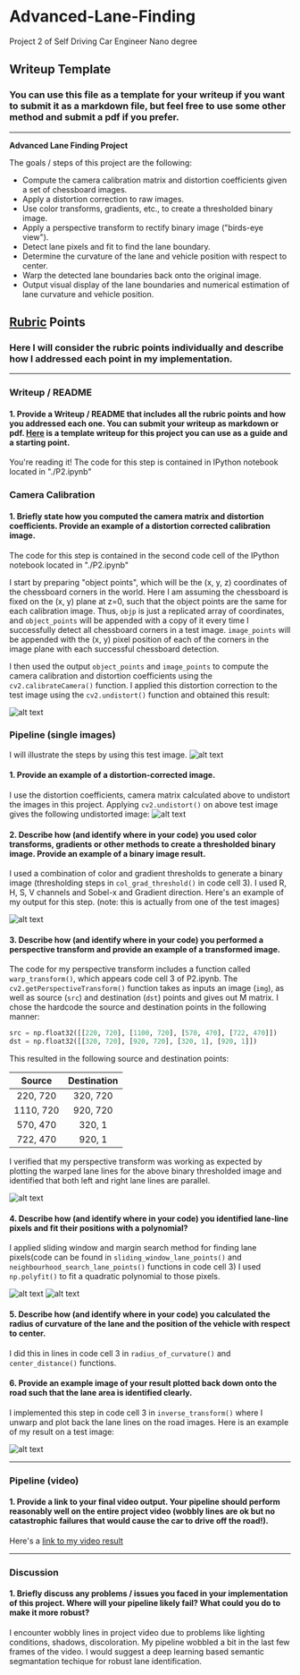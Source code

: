 # Advanced-Lane-Finding
Project 2 of Self Driving Car Engineer Nano degree


## Writeup Template

### You can use this file as a template for your writeup if you want to submit it as a markdown file, but feel free to use some other method and submit a pdf if you prefer.

---

**Advanced Lane Finding Project**

The goals / steps of this project are the following:

* Compute the camera calibration matrix and distortion coefficients given a set of chessboard images.
* Apply a distortion correction to raw images.
* Use color transforms, gradients, etc., to create a thresholded binary image.
* Apply a perspective transform to rectify binary image ("birds-eye view").
* Detect lane pixels and fit to find the lane boundary.
* Determine the curvature of the lane and vehicle position with respect to center.
* Warp the detected lane boundaries back onto the original image.
* Output visual display of the lane boundaries and numerical estimation of lane curvature and vehicle position.

[//]: # (Image References)

[image1]: ./test6.png "Test Image"
[image2]: ./undistorted_test6.png "Undistorted Test Image"
[image3]: ./binary_threshold_test6.png "Color and Gradient Threshold"
[image4]: ./binary_warped_test6.png "Warped Lane Image"
[image5]: ./sliding_window_test6.png "Sliding Window"
[image6]: ./neighbour_search_test6_.png "Margin Search"
[image7]: ./Final_test6.png "Final Output"
[image8]: ./Chessboard.png "Undistorted Chessboard"
[video1]: ./project_video_output.mp4 "Project Video"

## [Rubric](https://review.udacity.com/#!/rubrics/571/view) Points

### Here I will consider the rubric points individually and describe how I addressed each point in my implementation.  

---

### Writeup / README

#### 1. Provide a Writeup / README that includes all the rubric points and how you addressed each one.  You can submit your writeup as markdown or pdf.  [Here](https://github.com/udacity/CarND-Advanced-Lane-Lines/blob/master/writeup_template.md) is a template writeup for this project you can use as a guide and a starting point.  

You're reading it!
The code for this step is contained in IPython notebook located in "./P2.ipynb"

### Camera Calibration

#### 1. Briefly state how you computed the camera matrix and distortion coefficients. Provide an example of a distortion corrected calibration image.

The code for this step is contained in the second code cell of the IPython notebook located in "./P2.ipynb"

I start by preparing "object points", which will be the (x, y, z) coordinates of the chessboard corners in the world. Here I am assuming the chessboard is fixed on the (x, y) plane at z=0, such that the object points are the same for each calibration image.  Thus, `objp` is just a replicated array of coordinates, and `object_points` will be appended with a copy of it every time I successfully detect all chessboard corners in a test image.  `image_points` will be appended with the (x, y) pixel position of each of the corners in the image plane with each successful chessboard detection.  

I then used the output `object_points` and `image_points` to compute the camera calibration and distortion coefficients using the `cv2.calibrateCamera()` function.  I applied this distortion correction to the test image using the `cv2.undistort()` function and obtained this result: 

![alt text][image8]

### Pipeline (single images)

I will illustrate the steps by using this test image.
![alt text][image1]

#### 1. Provide an example of a distortion-corrected image.

I use the distortion coefficients, camera matrix calculated above to undistort the images in this project. Applying `cv2.undistort()` on above test image gives the following undistorted image:
![alt text][image2]

#### 2. Describe how (and identify where in your code) you used color transforms, gradients or other methods to create a thresholded binary image.  Provide an example of a binary image result.

I used a combination of color and gradient thresholds to generate a binary image (thresholding steps in `col_grad_threshold()` in code cell 3). I used R, H, S, V channels and Sobel-x and Gradient direction. Here's an example of my output for this step.  (note: this is actually from one of the test images)

![alt text][image3]


#### 3. Describe how (and identify where in your code) you performed a perspective transform and provide an example of a transformed image.

The code for my perspective transform includes a function called `warp_transform()`, which appears code cell 3 of P2.ipynb.  The `cv2.getPerspectiveTransform()` function takes as inputs an image (`img`), as well as source (`src`) and destination (`dst`) points and gives out M matrix.  I chose the hardcode the source and destination points in the following manner:

```python
src = np.float32([[220, 720], [1100, 720], [570, 470], [722, 470]])
dst = np.float32([[320, 720], [920, 720], [320, 1], [920, 1]])
```

This resulted in the following source and destination points:

| Source        | Destination   | 
|:-------------:|:-------------:| 
| 220, 720      | 320, 720      | 
| 1110, 720     | 920, 720      |
| 570, 470      | 320, 1        |
| 722, 470      | 920, 1        |

I verified that my perspective transform was working as expected by plotting the warped lane lines for the above binary thresholded image and identified that both left and right lane lines are parallel.

![alt text][image4]

#### 4. Describe how (and identify where in your code) you identified lane-line pixels and fit their positions with a polynomial?

I applied sliding window and margin search method for finding lane pixels(code can be found in `sliding_window_lane_points()` and `neighbourhood_search_lane_points()` functions in code cell 3) I used `np.polyfit()` to fit a quadratic polynomial to those pixels.

![alt text][image5]
![alt text][image6]

#### 5. Describe how (and identify where in your code) you calculated the radius of curvature of the lane and the position of the vehicle with respect to center.

I did this in lines in code cell 3 in `radius_of_curvature()` and `center_distance()` functions.

#### 6. Provide an example image of your result plotted back down onto the road such that the lane area is identified clearly.

I implemented this step in code cell 3 in `inverse_transform()` where I unwarp and plot back the lane lines on the road images.  Here is an example of my result on a test image:

![alt text][image7]

---

### Pipeline (video)

#### 1. Provide a link to your final video output.  Your pipeline should perform reasonably well on the entire project video (wobbly lines are ok but no catastrophic failures that would cause the car to drive off the road!).

Here's a [link to my video result](./project_video_output-2.mp4)

---

### Discussion

#### 1. Briefly discuss any problems / issues you faced in your implementation of this project.  Where will your pipeline likely fail?  What could you do to make it more robust?

I encounter wobbly lines in project video due to problems like lighting conditions, shadows, discoloration. My pipeline wobbled a bit in the last few frames of the video. I would suggest a deep learning based semantic segmantation techique for robust lane identification.

